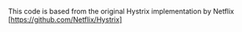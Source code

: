

This code is based from the original Hystrix implementation by Netflix [https://github.com/Netflix/Hystrix]

